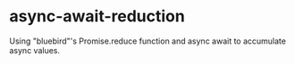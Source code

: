 # async-await-reduction
Using "bluebird"'s Promise.reduce function and async await to accumulate async values.
